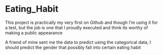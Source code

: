 # Eating_Habit

This project is practically my very first on Github and though I'm using it for a test, but the job is one that I proudly executed and think its worthy of making a public appearance


A friend of mine sent me the data to predict using the categorical data, I should predict the gender that possibly fall into certain eating habit
